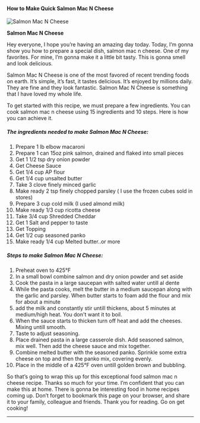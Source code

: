             

#### How to Make Quick Salmon Mac N Cheese

![Salmon Mac N Cheese](https://img-global.cpcdn.com/recipes/5459450958184448/751x532cq70/salmon-mac-n-cheese-recipe-main-photo.jpg)

**Salmon Mac N Cheese**

Hey everyone, I hope you’re having an amazing day today. Today, I’m gonna show you how to prepare a special dish, salmon mac n cheese. One of my favorites. For mine, I’m gonna make it a little bit tasty. This is gonna smell and look delicious.

Salmon Mac N Cheese is one of the most favored of recent trending foods on earth. It’s simple, it’s fast, it tastes delicious. It’s enjoyed by millions daily. They are fine and they look fantastic. Salmon Mac N Cheese is something that I have loved my whole life.

To get started with this recipe, we must prepare a few ingredients. You can cook salmon mac n cheese using 15 ingredients and 10 steps. Here is how you can achieve it.

##### The ingredients needed to make Salmon Mac N Cheese:

1.  Prepare 1 lb elbow macaroni
2.  Prepare 1 can 15oz pink salmon, drained and flaked into small pieces
3.  Get 1 1/2 tsp dry onion powder
4.  Get Cheese Sauce
5.  Get 1/4 cup AP flour
6.  Get 1/4 cup unsalted butter
7.  Take 3 clove finely minced garlic
8.  Make ready 2 tsp finely chopped parsley ( I use the frozen cubes sold in stores)
9.  Prepare 3 cup cold milk (I used almond milk)
10.  Make ready 1/3 cup ricotta cheese
11.  Take 3/4 cup Shredded Cheddar
12.  Get 1 Salt and pepper to taste
13.  Get Topping
14.  Get 1/2 cup seasoned panko
15.  Make ready 1/4 cup Melted butter..or more

##### Steps to make Salmon Mac N Cheese:

1.  Preheat oven to 425°F
2.  In a small bowl combine salmon and dry onion powder and set aside
3.  Cook the pasta in a large saucepan with salted water untill al dente
4.  While the pasta cooks, melt the butter in a medium saucepan along with the garlic and parsley. When butter starts to foam add the flour and mix for about a minute
5.  add the milk and constantly stir untill thickens, about 5 minutes at medium/high heat. You don't want it to boil.
6.  When the sauce starts to thicken turn off heat and add the cheeses. Mixing untill smooth.
7.  Taste to adjust seasoning.
8.  Place drained pasta in a large casserole dish. Add seasoned salmon, mix well. Then add the cheese sauce and mix together.
9.  Combine melted butter with the seasoned panko. Sprinkle some extra cheese on top and then the panko mix, covering evenly.
10.  Place in the middle of a 425°F oven untill golden brown and bubbling.

So that’s going to wrap this up for this exceptional food salmon mac n cheese recipe. Thanks so much for your time. I’m confident that you can make this at home. There is gonna be interesting food in home recipes coming up. Don’t forget to bookmark this page on your browser, and share it to your family, colleague and friends. Thank you for reading. Go on get cooking!

* * *